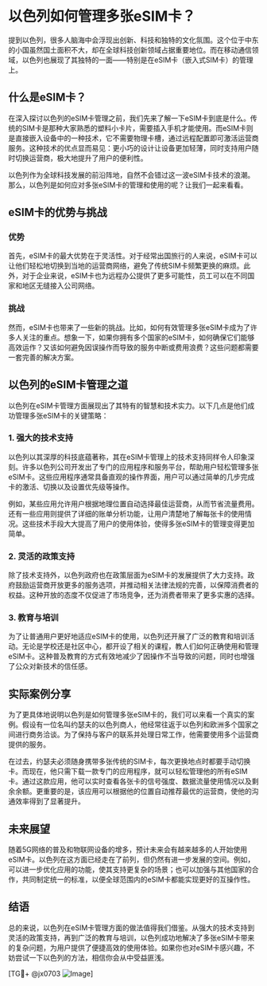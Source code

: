 # 以色列如何管理多张eSIM卡？

提到以色列，很多人脑海中会浮现出创新、科技和独特的文化氛围。这个位于中东的小国虽然国土面积不大，却在全球科技创新领域占据重要地位。而在移动通信领域，以色列也展现了其独特的一面——特别是在eSIM卡（嵌入式SIM卡）的管理上。

## 什么是eSIM卡？

在深入探讨以色列的eSIM卡管理之前，我们先来了解一下eSIM卡到底是什么。传统的SIM卡是那种大家熟悉的塑料小卡片，需要插入手机才能使用。而eSIM卡则是直接嵌入设备中的一种技术，它不需要物理卡槽，通过远程配置即可激活运营商服务。这种技术的优点显而易见：更小巧的设计让设备更加轻薄，同时支持用户随时切换运营商，极大地提升了用户的便利性。

以色列作为全球科技发展的前沿阵地，自然不会错过这一波eSIM卡技术的浪潮。那么，以色列是如何应对多张eSIM卡的管理和使用的呢？让我们一起来看看。

## eSIM卡的优势与挑战

### 优势

首先，eSIM卡的最大优势在于灵活性。对于经常出国旅行的人来说，eSIM卡可以让他们轻松地切换到当地的运营商网络，避免了传统SIM卡频繁更换的麻烦。此外，对于企业来说，eSIM卡也为远程办公提供了更多可能性，员工可以在不同国家和地区无缝接入公司网络。

### 挑战

然而，eSIM卡也带来了一些新的挑战。比如，如何有效管理多张eSIM卡成为了许多人关注的重点。想象一下，如果你拥有多个国家的eSIM卡，如何确保它们能够高效运作？又该如何避免因误操作而导致的服务中断或费用浪费？这些问题都需要一套完善的解决方案。

## 以色列的eSIM卡管理之道

以色列在eSIM卡管理方面展现出了其特有的智慧和技术实力。以下几点是他们成功管理多张eSIM卡的关键策略：

### 1. **强大的技术支持**

以色列以其深厚的科技底蕴著称，其在eSIM卡管理上的技术支持同样令人印象深刻。许多以色列公司开发出了专门的应用程序和服务平台，帮助用户轻松管理多张eSIM卡。这些应用程序通常具备直观的操作界面，用户可以通过简单的几步完成卡的激活、切换以及设置优先级等操作。

例如，某些应用允许用户根据地理位置自动选择最佳运营商，从而节省流量费用。还有一些应用则提供了详细的账单分析功能，让用户清楚地了解每张卡的使用情况。这些技术手段大大提高了用户的使用体验，使得多张eSIM卡的管理变得更加简单。

### 2. **灵活的政策支持**

除了技术支持外，以色列政府也在政策层面为eSIM卡的发展提供了大力支持。政府鼓励运营商开放更多的服务选项，并推动相关法律法规的完善，以保障消费者的权益。这种开放的态度不仅促进了市场竞争，还为消费者带来了更多实惠的选择。

### 3. **教育与培训**

为了让普通用户更好地适应eSIM卡的使用，以色列还开展了广泛的教育和培训活动。无论是学校还是社区中心，都开设了相关的课程，教人们如何正确使用和管理eSIM卡。这种普及教育的方式有效地减少了因操作不当导致的问题，同时也增强了公众对新技术的信任感。

## 实际案例分享

为了更具体地说明以色列是如何管理多张eSIM卡的，我们可以来看一个真实的案例。假设有一位名叫约瑟夫的以色列商人，他经常往返于以色列和欧洲多个国家之间进行商务洽谈。为了保持与客户的联系并处理日常工作，他需要使用多个运营商提供的服务。

在过去，约瑟夫必须随身携带多张传统的SIM卡，每次更换地点时都要手动切换卡。而现在，他只需下载一款专门的应用程序，就可以轻松管理他的所有eSIM卡。通过这款应用，他可以实时查看各张卡的信号强度、数据流量使用情况以及剩余余额。更重要的是，该应用可以根据他的位置自动推荐最优的运营商，使他的沟通效率得到了显著提升。

## 未来展望

随着5G网络的普及和物联网设备的增多，预计未来会有越来越多的人开始使用eSIM卡。以色列在这方面已经走在了前列，但仍然有进一步发展的空间。例如，可以进一步优化应用的功能，使其支持更复杂的场景；也可以加强与其他国家的合作，共同制定统一的标准，以便全球范围内的eSIM卡都能实现更好的互操作性。

## 结语

总的来说，以色列在eSIM卡管理方面的做法值得我们借鉴。从强大的技术支持到灵活的政策支持，再到广泛的教育与培训，以色列成功地解决了多张eSIM卡带来的复杂问题，为用户提供了便捷高效的使用体验。如果你也对eSIM卡感兴趣，不妨尝试一下以色列的方法，相信你会从中受益匪浅。

[TG💪+ @jx0703 ![Image](https://github.com/user-attachments/assets/dbca1d08-cadb-493c-b0ec-ad6f7a83f270)]